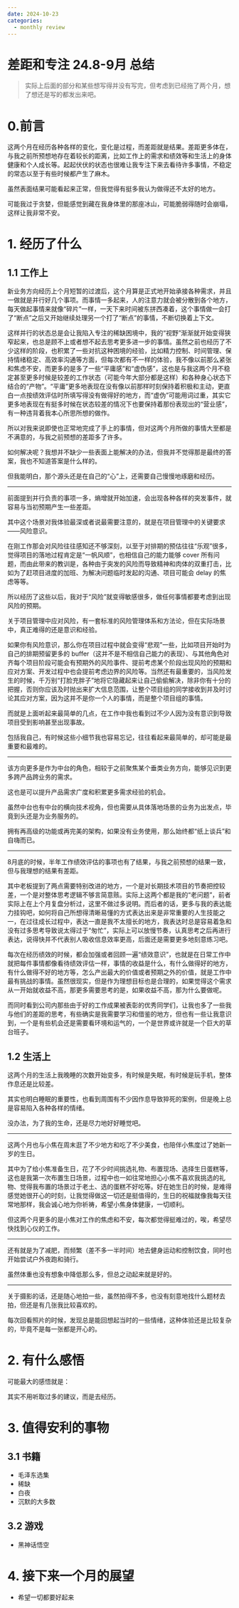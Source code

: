```yaml
---
date: 2024-10-23
categories:
  - monthly review
---
```




# 差距和专注 24.8-9月 总结

> 实际上后面的部分和某些想写得并没有写完，但考虑到已经拖了两个月，想了想还是写的都发出来吧。

# 0.前言

这两个月在经历各种各样的变化，变化是过程，而差距就是结果。差距更多体在，与我之前所预想地存在着较长的距离，比如工作上的需求和绩效等和生活上的身体健康和个人成长等。起起伏伏的状态也很难让我专注下来去看待许多事情，不稳定的常态以至于有些时候都产生了麻木。

虽然表面结果可能看起来正常，但我觉得有挺多我认为做得还不太好的地方。

可能我过于贪婪，但能感觉到藏在我身体里的那座冰山，可能脆弱得随时会崩塌，这样让我非常不安。

<!-- more -->


# 1. 经历了什么

## 1.1 工作上

新业务方向经历上个月短暂的过渡后，这个月算是正式地开始承接各种需求，并且一做就是并行好几个事项。而事情一多起来，人的注意力就会被分散到各个地方，每天做起事情来就像“碎片”一样，一天下来时间被东拼西凑着，这个事情做一会打了“断点”之后又开始继续处理另一个打了“断点”的事情，不断切换着上下文。

这样并行的状态总是会让我陷入专注的稀缺困境中，我的“视野”渐渐就开始变得狭窄起来，也总是顾不上或者想不起去思考更多进一步的事情。虽然之前也经历了不少这样的阶段，也积累了一些对抗这种困境的经验，比如精力控制、时间管理、保持情绪稳定、高效率沟通等方面，但每次都有不一样的体验，我不像以前那么紧张和焦虑不安，而更多的是多了一些“平庸感”和“虚伪感”，这也是与我这两个月不稳定甚至更多时候是较差的工作状态（可能今年大部分都是这样）和各种身心状态下结合的“产物”。“平庸”更多地表现在没有像以前那样时刻保持着积极和主动，更直白一点按绩效评估时所填写得没有做得好的地方，而“虚伪”可能用词过重，其实它更多地表现在有挺多时候在状态较差的情况下也要保持着那份表现出的“营业感”，有一种违背着我本心所思所想的做作。

所以对我来说即使也正常地完成了手上的事情，但对这两个月所做的事情大至都是不满意的，与我之前预想的差距多了许多。

如何解决呢？我想并不缺少一些表面上能解决的办法，但我并不觉得那是最终的答案，我也不知道答案是什么样的。

但我能明白，那个源头还是在自己的“心”上，还需要自己慢慢地琢磨和经历。

---

前面提到并行负责的事项一多，熵增就开始加速，会出现各种各样的突发事件，就容易与当初预期产生一些差距。

其中这个场景对我体验最深或者说最需要注意的，就是在项目管理中的关键要求——风险意识。

在刚工作那会对风险往往感知还不够深刻，以至于对排期的预估往往“乐观”很多，觉得项目的落地过程肯定是“一帆风顺”，也相信自己的能力能够
cover 所有问题，而由此带来的教训是，各种由于突发的风险而导致精神和肉体的双重打击，比如为了赶项目进度的加班、为解决问题临时发起的沟通、项目可能会
delay 的焦虑等等。

所以经历了这些以后，我对于“风险”就变得敏感很多，做任何事情都要考虑到出现风险的预期。

关于项目管理中应对风险，有一套标准的风险管理体系和方法论，但在实际场景中，真正难得的还是意识和经验。

如果你有风险意识，那么你在项目过程中就会变得“悲观”一些，比如项目开始时为自己的排期预留更多的
buffer（这并不是不相信自己能力的表现）、与其他角色对齐每个项目阶段可能会有预期外的风险事件、提前考虑某个阶段出现风险的预期和应对方案、开发过程中也会提前考虑边界的风险等。当然还有最重要的，当风险发生的时候，千万别“打脸充胖子”地将它隐藏起来让自己偷偷解决，除非你有十分的把握，否则你应该及时抛出来扩大信息范围，让整个项目组的同学接收到并及时讨论其应对方案，因为这并不是你一个人的事情，而是整个项目组的事情。

而就是上面听起来最简单的几点，在工作中我也看到过不少人因为没有意识到导致项目受到影响甚至出现事故。

包括我自己，有时候这些小细节我也容易忘记，往往看起来最简单的，却可能是最重要和最难的。

---

该方向更多是作为中台的角色，相较于之前聚焦某个垂类业务方向，能够见识到更多跨产品跨业务的需求。

这也是可以提升产品需求广度和积累更多需求经验的机会。

虽然中台也有中台的横向技术视角，但也需要从具体落地场景的业务为出发点，毕竟到头还是为业务服务的。

拥有再高级的功能或再完美的架构，如果没有业务使用，那么始终都“纸上谈兵”和自嗨而已。

---

8月底的时候，半年工作绩效评估的事项也有了结果，与我之前预想的结果一致，但与我理想的结果有差距。

其中老板提到了两点需要特别改进的地方，一个是对长期技术项目的节奏把控较差，一个是对整体思考逻辑不够言简意赅。实际上这两个都是我的“老问题”，前者实际上在上个月复盘分析过，这里不做过多说明。而后者的话，更多与我的表达能力挂钩吧，如何将自己所想得清晰易懂的方式表达出来是非常重要的人生技能之一，在过往成长过程中，表达一直是我不太擅长的地方，我表达时总是容易着急和没有过多思考导致说太得过于“匆忙”，实际上可以放慢节奏，认真思考之后再进行表达，说得快并不代表别人吸收信息效率更高，后面还是需要更多地刻意练习吧。

每次在经历绩效的时候，都会加强或者回顾一遍“绩效意识”，也就是在日常工作中就把每件事情都像看待绩效评估一样，事情的收益是什么，有什么做得好的地方，有什么做得不好的地方等，怎么产出最大的价值或者预期之外的价值，就是工作中最有挑战的事情。虽然很现实，但是作为理想目标也是合理的，如果觉得这个需求从一开始就收益不高，那更多需要思考的是，如果收益不高，那为什么要做呢。

而同时看到公司内那些由于好的工作成果被表彰的优秀同学们，让我也多了一些我与他们的差距的思考，有些确实是我需要学习和借鉴的地方，但也有一些让我意识到，一个是有些机会还是需要看环境和运气的，一个是世界或许就是一个巨大的草台班子。

## 1.2 生活上

这两个月的生活上我晚睡的次数开始变多，有时候是失眠，有时候是玩手机，整体作息还是比较差。

其实也明白睡眠的重要性，也看到周围有不少因作息导致猝死的案例，但是晚上总是容易陷入各种各样的情绪。

没办法，为了我的生命，还是尽力地好好睡觉吧。

---

这两个月也与小焦在周末逛了不少地方和吃了不少美食，也陪伴小焦度过了她新一岁的生日。

其中为了给小焦准备生日，花了不少时间挑选礼物、布置现场、选择生日蛋糕等，这也是我第一次布置生日场景，过程中也一如往常地担心小焦不喜欢我挑选的礼物、觉得我布置的场景过于老土、选的蛋糕不好吃等。好在她生日的时候，是难得感觉她很开心的时刻，让我觉得做这一切还是挺值得的，生日的祝福就像我每天往常地那样，我会诚心地为你祈祷，希望小焦身体健康，一切顺利。

但这两个月更多的是小焦对工作的焦虑和不安，每次都觉得挺难过的，唉，希望尽快找到心仪的工作。

---

还有就是为了减肥，而频繁（差不多一半时间）地去健身运动和控制饮食，同时也开始尝试户外夜跑和骑行。

虽然体重也没有想象中降低那么多，但总之动起来就是好的。

---

关于摄影的话，还是随心地拍一些，虽然拍得不多，也没有刻意地找什么题材去拍，但还是有几张我比较喜欢的。

每次回看照片的时候，发现总是能回想起当时的一些情绪，这种体验还是比较复杂的，毕竟不是每一张都是开心的。

# 2. 有什么感悟

可能最大的感悟就是：

其实不用听取过多的建议，而是去经历。

# 3. 值得安利的事物

## 3.1 书籍

- 毛泽东选集
- 稀缺
- 白夜
- 沉默的大多数

## 3.2 游戏

- 黑神话悟空

# 4. 接下来一个月的展望

- 希望一切都要好起来